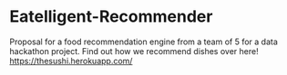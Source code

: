 # Eatelligent-Recommender
Proposal for a food recommendation engine from a team of 5 for a data hackathon project. 
Find out how we recommend dishes over here! https://thesushi.herokuapp.com/ 
